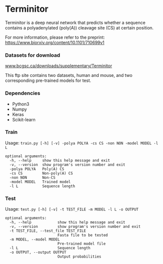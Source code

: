 # Terminitor

Terminitor is a deep neural network that predicts whether a sequence contains a polyadenylated (poly(A)) cleavage site (CS) at certain position.

For more information, please refer to the preprint: https://www.biorxiv.org/content/10.1101/710699v1

### Datasets for download  
www.bcgsc.ca/downloads/supplementary/Terminitor  

This ftp site contains two datasets, human and mouse, and two corresponding pre-trained models for test.  

### Dependencies  
* Python3
* Numpy
* Keras
* Scikit-learn  

### Train  

Usage: `train.py [-h] [-v] -polya POLYA -cs CS -non NON -model MODEL -l L`

```
optional arguments:
  -h, --help     show this help message and exit
  -v, --version  show program's version number and exit
  -polya POLYA   Poly(A) CS
  -cs CS         Non-poly(A) CS
  -non NON       Non-CS
  -model MODEL   Trained model
  -l L           Sequence length
```

### Test

Usage: `test.py [-h] [-v] -t TEST_FILE -m MODEL -l L -o OUTPUT`  

```
optional arguments:
  -h, --help            show this help message and exit
  -v, --version         show program's version number and exit
  -t TEST_FILE, --test_file TEST_FILE
                        Fasta file to be tested
  -m MODEL, --model MODEL
                        Pre-trained model file
  -l L                  Sequence length
  -o OUTPUT, --output OUTPUT
                        Output probabilities
```

